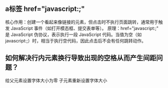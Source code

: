 ## a标签 href="javascript:;"
核心作用：创建一个看起来像链接的元素，但点击时不执行页面跳转，通常用于触发 JavaScript 事件（如打开模态框、提交表单等）。
原理：href="javascript:;" 是 JavaScript 伪协议，表示执行一段 JavaScript 代码。当值为空（如 javascript:;）时，相当于执行空代码，因此点击后不会有任何跳转动作。

## 如何解决行内元素换行导致出现的空格从而产生间距问题？
给父元素设置字体大小为零 子元素重新设置字体大小